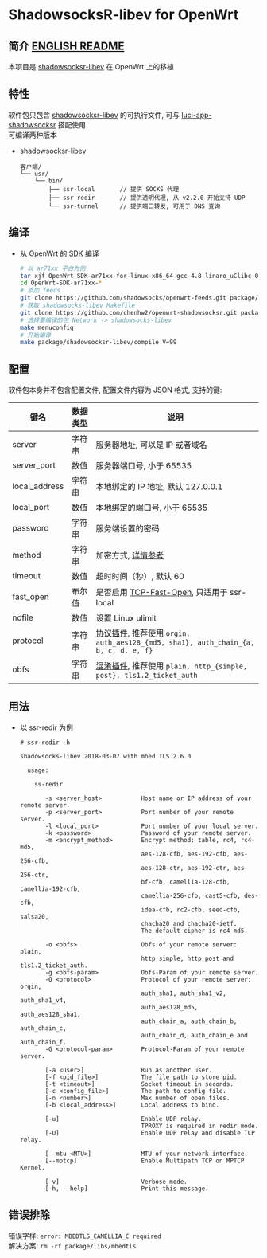 ShadowsocksR-libev for OpenWrt
===

简介 [ENGLISH README][R]
---

 本项目是 [shadowsocksr-libev][1] 在 OpenWrt 上的移植  

特性
---

软件包只包含 [shadowsocksr-libev][1] 的可执行文件, 可与 [luci-app-shadowsocksr][3] 搭配使用  
可编译两种版本  

 - shadowsocksr-libev

   ```
   客户端/
   └── usr/
       └── bin/
           ├── ssr-local       // 提供 SOCKS 代理
           ├── ssr-redir       // 提供透明代理, 从 v2.2.0 开始支持 UDP
           └── ssr-tunnel      // 提供端口转发, 可用于 DNS 查询
   ```

编译
---

 - 从 OpenWrt 的 [SDK][S] 编译

   ```bash
   # 以 ar71xx 平台为例
   tar xjf OpenWrt-SDK-ar71xx-for-linux-x86_64-gcc-4.8-linaro_uClibc-0.9.33.2.tar.bz2
   cd OpenWrt-SDK-ar71xx-*
   # 添加 feeds
   git clone https://github.com/shadowsocks/openwrt-feeds.git package/feeds
   # 获取 shadowsocks-libev Makefile
   git clone https://github.com/chenhw2/openwrt-shadowsocksr.git package/feeds/shadowsocksr-libev
   # 选择要编译的包 Network -> shadowsocks-libev
   make menuconfig
   # 开始编译
   make package/shadowsocksr-libev/compile V=99
   ```

配置
---

   软件包本身并不包含配置文件, 配置文件内容为 JSON 格式, 支持的键:  

   键名           | 数据类型   | 说明
   ---------------|------------|-----------------------------------------------
   server         | 字符串     | 服务器地址, 可以是 IP 或者域名
   server_port    | 数值       | 服务器端口号, 小于 65535
   local_address  | 字符串     | 本地绑定的 IP 地址, 默认 127.0.0.1
   local_port     | 数值       | 本地绑定的端口号, 小于 65535
   password       | 字符串     | 服务端设置的密码
   method         | 字符串     | 加密方式, [详情参考][E]
   timeout        | 数值       | 超时时间（秒）, 默认 60
   fast_open      | 布尔值     | 是否启用 [TCP-Fast-Open][F], 只适用于 ssr-local
   nofile         | 数值       | 设置 Linux ulimit
   protocol       | 字符串     | [协议插件][P], 推荐使用 ```orgin, auth_aes128_{md5, sha1}, auth_chain_{a, b, c, d, e, f}```
   obfs           | 字符串     | [混淆插件][P], 推荐使用 ```plain, http_{simple, post}, tls1.2_ticket_auth```


  [1]: https://github.com/shadowsocksrr/shadowsocksr-libev/tree/Akkariiin/master
  [3]: https://github.com/chenhw2/luci-app-shadowsocksr
  [E]: http://shadowsocks.org/en/spec/Stream-Ciphers.html
  [F]: https://github.com/shadowsocks/shadowsocks/wiki/TCP-Fast-Open
  [S]: https://wiki.openwrt.org/doc/howto/obtain.firmware.sdk
  [P]: https://github.com/shadowsocksrr/shadowsocks-rss/blob/master/ssr.md
  [R]: README.EN.md

用法
---

 - 以 ssr-redir 为例

   ```
   # ssr-redir -h
   
   shadowsocks-libev 2018-03-07 with mbed TLS 2.6.0
   
     usage:
   
       ss-redir
   
          -s <server_host>           Host name or IP address of your remote server.
          -p <server_port>           Port number of your remote server.
          -l <local_port>            Port number of your local server.
          -k <password>              Password of your remote server.
          -m <encrypt_method>        Encrypt method: table, rc4, rc4-md5,
                                     aes-128-cfb, aes-192-cfb, aes-256-cfb,
                                     aes-128-ctr, aes-192-ctr, aes-256-ctr,
                                     bf-cfb, camellia-128-cfb, camellia-192-cfb,
                                     camellia-256-cfb, cast5-cfb, des-cfb,
                                     idea-cfb, rc2-cfb, seed-cfb, salsa20,
                                     chacha20 and chacha20-ietf.
                                     The default cipher is rc4-md5.
   
          -o <obfs>                  Obfs of your remote server: plain,
                                     http_simple, http_post and tls1.2_ticket_auth.
          -g <obfs-param>            Obfs-Param of your remote server.
          -O <protocol>              Protocol of your remote server: orgin,
                                     auth_sha1, auth_sha1_v2, auth_sha1_v4,
                                     auth_aes128_md5, auth_aes128_sha1,
                                     auth_chain_a, auth_chain_b, auth_chain_c,
                                     auth_chain_d, auth_chain_e and auth_chain_f.
          -G <protocol-param>        Protocol-Param of your remote server.
   
          [-a <user>]                Run as another user.
          [-f <pid_file>]            The file path to store pid.
          [-t <timeout>]             Socket timeout in seconds.
          [-c <config_file>]         The path to config file.
          [-n <number>]              Max number of open files.
          [-b <local_address>]       Local address to bind.
   
          [-u]                       Enable UDP relay.
                                     TPROXY is required in redir mode.
          [-U]                       Enable UDP relay and disable TCP relay.
   
          [--mtu <MTU>]              MTU of your network interface.
          [--mptcp]                  Enable Multipath TCP on MPTCP Kernel.
   
          [-v]                       Verbose mode.
          [-h, --help]               Print this message.
   
   ```

错误排除
---
   错误字样: ```error: MBEDTLS_CAMELLIA_C required```  
   解决方案: ```rm -rf package/libs/mbedtls```
